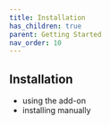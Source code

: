 ```yaml
---
title: Installation
has_children: true
parent: Getting Started
nav_order: 10
---
```


## Installation



- using the add-on
- installing manually
